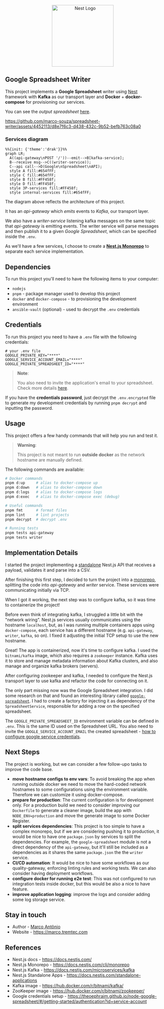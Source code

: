 <p align="center">
  <a href="http://nestjs.com/" target="blank"><img src="https://nestjs.com/img/logo-small.svg" width="200" alt="Nest Logo" /></a>
</p>

## Google Spreadsheet Writer

This project implements a **Google Spreadsheet** writer using [Nest](https://github.com/nestjs/nest) framework with **Kafka** as our transport layer and **Docker** +  **docker-compose** for provisioning our services.

You can see the *output spreadsheet* [here](https://docs.google.com/spreadsheets/d/1EPsPGMzc_lInQ8CdePUh4rgCLMWOfxFoHcLlfc_Cjl8/edit?usp=sharing).

https://github.com/marco-souza/spreadsheet-writer/assets/4452113/d8e7f6c3-d438-432c-9b52-befb763c08a0

### Services diagram

```mermaid
%%{init: {'theme':'drak'}}%%
graph LR;
  A((api-gateway\nPOST '/'))--emit-->B[kafka-service];
  B--receive msg-->C((writer-service));
  C--api call-->D(Google\nSpreadsheet\nAPI);
  style A fill:#654fFF;
  style C fill:#654fFF;
  style B fill:#FF458f;
  style D fill:#FF458f;
  style 3P-services fill:#FF458f;
  style internal-services fill:#654fFF;
```

The diagram above reflects the architecture of this project.

It has an *api-gateway* which *emits* events to *Kafka*, our transport layer.

We also have a *writer-service* listening kafka messages on the same topic that *api-gateway* is emitting events. The writer service will parse messages and then publish it to a given *Google Spreadsheet*, which can be specified inside the `.env`.

As we'll have a few services, I choose to create a **[Nest.js Monorepo](https://docs.nestjs.com/cli/monorepo)** to separate each service implementation.

## Dependencies

To run this project you'll need to have the following items to your computer:

- `nodejs`
- `pnpm` - package manager used to develop this project
- `docker` and `docker-compose` - to provisioning the development environment
- `ansible-vault` (optional) - used to decrypt the `.env` credentials

## Credentials

To run this project you need to have a `.env` file with the following credentials:

```shell
# your .env file
GOOGLE_PRIVATE_KEY="****"
GOOGLE_SERVICE_ACCOUNT_EMAIL="****"
GOOGLE_PRIVATE_SPREADSHEET_ID="****"
```

> **Note**:
>
> You also need to invite the application's email to your spreadsheet.
> Check more details [here](https://theoephraim.github.io/node-google-spreadsheet/#/getting-started/authentication?id=service-account).

If you have the **credentials password**, just decrypt the `.env.encrypted` file to generate my development credentials by running `pnpm decrypt` and inputting the password.

## Usage

This project offers a few handy commands that will help you run and test it.

> **Warning**:
>
> This project is not meant to run **outside docker** as the network hostname are manually defined.

The following commands are available:

```bash
# Docker commands
pnpm d:up     # alias to docker-compose up
pnpm d:down   # alias to docker-compose down
pnpm d:logs   # alias to docker-compose logs
pnpm d:exec   # alias to docker-compose exec (debug)

# Useful commands
pnpm fmt      # format files
pnpm lint     # lint projects
pnpm decrypt  # decrypt .env

# Running tests
pnpm tests api-gateway
pnpm tests writer
```

## Implementation Details

I started the project implementing a [standalone](https://docs.nestjs.com/standalone-applications) Nest.js API that receives a payload, validates it and parse into a CSV.

After finishing this first step, I decided to turn the project into a [monorepo](https://docs.nestjs.com/cli/monorepo), splitting the code into *api-gateway* and *writer* service. These services were communicating initially via TCP.

When I got it working, the next step was to configure kafka, so it was time to containerize the project!

Before even think of integrating kafka, I struggled a little bit with the "network wiring". Nest.js services usually communicates using the hostname `localhost`, but, as I was running multiple containers apps using `docker-compose`, each service has a different hostname (e.g. `api-gateway`, `writer`, `kafka`, so on). I fixed it adjusting the initial TCP setup to use the new hostname.

Great! The app is containerized, now it's time to configure kafka. I used the `bitnami/kafka` image, which also requires a `zookeeper` instance. Kafka uses it to store and manage metadata information about Kafka clusters, and also manage and organize kafka brokers (servers).

After configuring zookeeper and kafka, I needed to configure the Nest.js transport layer to use kafka and refactor the code for connecting on it.

The only part missing now was the Google Spreadsheet integration. I did some research on that and found an interesting library called [`google-spreadsheet`](https://www.npmjs.com/package/google-spreadsheet). I had to create a factory for injecting it as dependency of the `SpreadsheetService`, responsible for adding a row on the specified spreadsheet.

The `GOOGLE_PRIVATE_SPREADSHEET_ID` environment variable can be defined in `.env`. This is the same ID used on the Spreadsheet URL. You also need to invite the `GOOGLE_SERVICE_ACCOUNT_EMAIL` the created spreadsheet - [how to configure google service credentials](https://theoephraim.github.io/node-google-spreadsheet/#/getting-started/authentication?id=service-account).

## Next Steps

The project is working, but we can consider a few follow-upo tasks to improve the code base.

- **move hostname configs to env vars**: To avoid breaking the app when running outside docker we need to move the hard-coded network hostnames to some configurations using the environment variable. Therefore we can customize it using docker-compose.
- **prepare for production**: The current configuration is for development only. For a production build we need to consider improving our `Dockerfile` to generate a cleaner image, build the app with `NODE_ENV=production` and move the generate image to some Docker Register.
- **split services dependencies**: This project is too simple to have a complex monorepo, but if we are considering pushing it to production, it would be nice to have one `package.json` by services to split the dependencies. For example, the `google-spreadsheet` module is not a direct dependency of the `api-gateway`, but it'll still be included as a dependencies as it shares the same `package.json` the the `writer` service.
- **CI/CD automation**: It would be nice to have some workflows as our quality-gateway, enforcing linting rules and working tests. We can also consider having deployment workflows.
- **configure docker for running e2e test**: This was not configured to run integration tests inside docker, but this would be also a nice to have feature.
- **improve application logging**: improve the logs and consider adding some log storage service.

## Stay in touch

- Author - [Marco Antônio](https://www.linkedin.com/in/masouzajunior/)
- Website - <https://marco.tremtec.com>

## References

- Nest.js docs - <https://docs.nestjs.com/>
- Nest.js Monorepo - <https://docs.nestjs.com/cli/monorepo>
- Nest.js Kafka - <https://docs.nestjs.com/microservices/kafka>
- Nest.js Standalone Apps - <https://docs.nestjs.com/standalone-applications>
- Kafka image - <https://hub.docker.com/r/bitnami/kafka/>
- ZooKeeper image - <https://hub.docker.com/r/bitnami/zookeeper/>
- Google credentials setup - <https://theoephraim.github.io/node-google-spreadsheet/#/getting-started/authentication?id=service-account>

